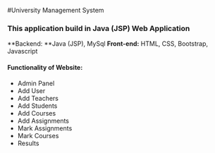 #University Management System

### This application build in Java (JSP) Web Application

**Backend: **Java (JSP), MySql
**Front-end:** HTML, CSS, Bootstrap, Javascript

#### Functionality of Website:
- Admin Panel
- Add User
- Add Teachers
- Add Students
- Add Courses
- Add Assignments  
- Mark Assignments 
- Mark Courses
- Results
